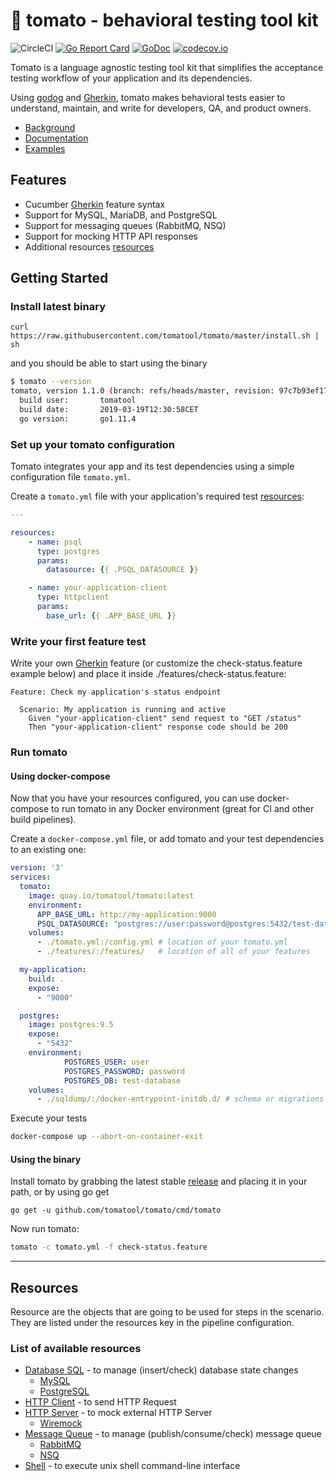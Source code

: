 # 🍅 tomato - behavioral testing tool kit
![CircleCI](https://circleci.com/gh/tomatool/tomato/tree/master.svg?style=shield)
[![Go Report Card](https://goreportcard.com/badge/github.com/tomatool/tomato)](https://goreportcard.com/report/github.com/tomatool/tomato)
[![GoDoc](https://godoc.org/github.com/tomatool/tomato?status.svg)](https://godoc.org/github.com/tomatool/tomato)
[![codecov.io](https://codecov.io/github/tomatool/tomato/branch/master/graph/badge.svg)](https://codecov.io/github/tomatool/tomato)

Tomato is a language agnostic testing tool kit that simplifies the acceptance testing workflow of your application and its dependencies.

Using [godog](https://github.com/DATA-DOG/godog) and [Gherkin](https://docs.cucumber.io/gherkin/), tomato makes behavioral tests easier to understand, maintain, and write for developers, QA, and product owners.

- [Background](https://medium.com/@alileza/functional-testing-using-af78a868a1f1)
- [Documentation](https://tomatool.github.io/tomato/)
- [Examples](https://github.com/tomatool/tomato/tree/0.1.0/examples/features)

## Features
- Cucumber [Gherkin](https://docs.cucumber.io/gherkin/) feature syntax
- Support for MySQL, MariaDB, and PostgreSQL
- Support for messaging queues (RabbitMQ, NSQ)
- Support for mocking HTTP API responses
- Additional resources [resources](https://tomatool.github.io/tomato/resources)

## Getting Started

### Install latest binary
```
curl https://raw.githubusercontent.com/tomatool/tomato/master/install.sh | sh
```
and you should be able to start using the binary
```sh
$ tomato --version
tomato, version 1.1.0 (branch: refs/heads/master, revision: 97c7b93ef17d864b472cf0d74dd0023e7166b140)
  build user:       tomatool
  build date:       2019-03-19T12:30:58CET
  go version:       go1.11.4
```

### Set up your tomato configuration
Tomato integrates your app and its test dependencies using a simple configuration file `tomato.yml`.

Create a `tomato.yml` file with your application's required test [resources](https://tomatool.github.io/tomato/resources):
```yml
---

resources:
    - name: psql
      type: postgres
      params:
        datasource: {{ .PSQL_DATASOURCE }}

    - name: your-application-client
      type: httpclient
      params:
        base_url: {{ .APP_BASE_URL }}
```

### Write your first feature test
Write your own [Gherkin](https://docs.cucumber.io/gherkin/) feature (or customize the check-status.feature example below) and place it inside ./features/check-status.feature:

```gherkin
Feature: Check my application's status endpoint

  Scenario: My application is running and active
    Given "your-application-client" send request to "GET /status"
    Then "your-application-client" response code should be 200
```

### Run tomato
#### Using docker-compose

Now that you have your resources configured, you can use docker-compose to run tomato in any Docker environment (great for CI and other build pipelines).

Create a `docker-compose.yml` file, or add tomato and your test dependencies to an existing one:
```yml
version: '3'
services:
  tomato:
    image: quay.io/tomatool/tomato:latest
    environment:
      APP_BASE_URL: http://my-application:9000
      PSQL_DATASOURCE: "postgres://user:password@postgres:5432/test-database?sslmode=disable"
    volumes:
      - ./tomato.yml:/config.yml # location of your tomato.yml
      - ./features/:/features/   # location of all of your features

  my-application:
    build: .
    expose:
      - "9000"

  postgres:
    image: postgres:9.5
    expose:
      - "5432"
    environment:
            POSTGRES_USER: user
            POSTGRES_PASSWORD: password
            POSTGRES_DB: test-database
    volumes:
      - ./sqldump/:/docker-entrypoint-initdb.d/ # schema or migrations sql
```

Execute your tests
```sh
docker-compose up --abort-on-container-exit
```

#### Using the binary

Install tomato by grabbing the latest stable [release](https://github.com/tomatool/tomato/releases/latest) and placing it in your path, or by using go get
```
go get -u github.com/tomatool/tomato/cmd/tomato
```

Now run tomato:
```sh
tomato -c tomato.yml -f check-status.feature
```

---

## Resources

Resource are the objects that are going to be used for steps in the scenario. They are listed under the resources key in the pipeline configuration.

### List of available resources

* [Database SQL](https://github.com/tomatool/tomato/blob/master/docs/resources.md#database-sql) - to manage (insert/check) database state changes
  * [MySQL](https://github.com/tomatool/tomato/blob/master/docs/resources.md#database-sql)
  * [PostgreSQL](https://github.com/tomatool/tomato/blob/master/docs/resources.md#database-sql)
* [HTTP Client](https://github.com/tomatool/tomato/blob/master/docs/resources.md#http-client) - to send HTTP Request
* [HTTP Server](https://github.com/tomatool/tomato/blob/master/docs/resources.md#http-server) - to mock external HTTP Server
  * [Wiremock](https://github.com/tomatool/tomato/blob/master/docs/resources.md#http-server)
* [Message Queue](https://github.com/tomatool/tomato/blob/master/docs/resources.md#queue) - to manage (publish/consume/check) message queue
  * [RabbitMQ](https://github.com/tomatool/tomato/blob/master/docs/resources.md#queue)
  * [NSQ](https://github.com/tomatool/tomato/blob/master/docs/resources.md#queue)
* [Shell](https://github.com/tomatool/tomato/blob/master/docs/resources.md#shell) -  to execute unix shell command-line interface
